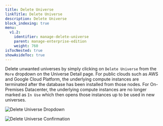 ```yaml
---
title: Delete Universe
linkTitle: Delete Universe
description: Delete Universe
block_indexing: true
menu:
  v1.2:
    identifier: manage-delete-universe
    parent: manage-enterprise-edition
    weight: 760
isTocNested: true
showAsideToc: true
---
```


Delete unwanted universes by simply clicking on `Delete Universe` from the `More` dropdown on the Universe Detail page. For public clouds such as AWS and Google Cloud Platform, the underlying compute instances are terminated after the database has been installed from those nodes. For On-Premises Datacenter, the underlying compute instances are no longer marked as `In Use` which then opens those instances up to be used in new universes.

![Delete Universe Dropdown](/images/ee/delete-univ-1.png)

![Delete Universe Confirmation](/images/ee/delete-univ-2.png)

